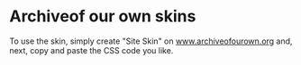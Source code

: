 # Archiveof our own skins
To use the skin, simply create "Site Skin" on www.archiveofourown.org and, next, copy and paste the CSS code you like.

